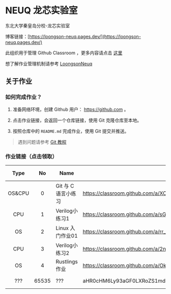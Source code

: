 # NEUQ 龙芯实验室

东北大学秦皇岛分校-龙芯实验室

博客链接：[https://loongson-neuq.pages.dev/](https://loongson-neuq.pages.dev/)

此组织用于管理 Github Classroom ，更多内容请点击 [这里](https://manual.caiyi1.me/loongson)

想了解作业管理机制请参考 [LoongsonNeuq](https://github.com/Loongson-neuq/LoongsonNeuq)

## 关于作业

### 如何完成作业？

1. 准备网络环境，创建 Github 用户： https://github.com 。

2. 点击作业链接，会返回一个仓库链接，使用 Git 克隆仓库至本地。

3. 按照仓库中的 `README.md` 完成作业，使用 Git 提交并推送。

> 遇到问题请参考 [Git 教程](https://manual.caiyi1.me/use-git)

### 作业链接（点击领取）

| Type | No | Name | Link | Release Date |
|:-:|:-:|---|---|:-:|
| OS&CPU | 0 | Git 与 C 语言小练习 | https://classroom.github.com/a/XC5l-vCm | 2024-9-19 |
| CPU | 1 | Verilog小练习1 | https://classroom.github.com/a/sGVfQLCO | 2024-10-19 |
| OS | 2 | Linux 入门作业01 | https://classroom.github.com/a/rr_hwmAU | 2024-10-20 |
| CPU | 3 | Verilog小练习2 | https://classroom.github.com/a/2nERACSW | 2024-10-26 |
| OS | 4 | Rustlings 作业 | https://classroom.github.com/a/OkMvYA1o | 2024-10-28 |
| ??? | 65535 | ??? | aHR0cHM6Ly93aGF0LXRoZS1mdWNrLWlzLXRoaXMuY2FpeWkxLm1lLw== | ????-??-?? |
